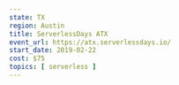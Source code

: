 ```yaml
---
state: TX
region: Austin
title: ServerlessDays ATX
event_url: https://atx.serverlessdays.io/
start_date: 2019-02-22
cost: $75
topics: [ serverless ]
---
```

